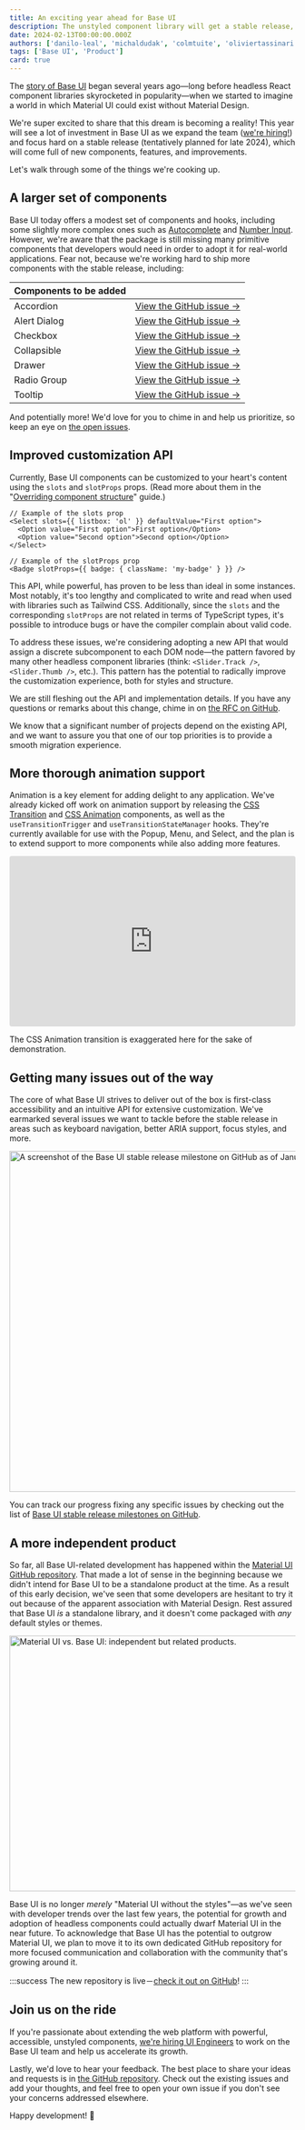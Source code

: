 ```yaml
---
title: An exciting year ahead for Base UI
description: The unstyled component library will get a stable release, lots of new components, and even better DX in 2024.
date: 2024-02-13T00:00:00.000Z
authors: ['danilo-leal', 'michaldudak', 'colmtuite', 'oliviertassinari']
tags: ['Base UI', 'Product']
card: true
---
```


The [story of Base UI](/blog/introducing-base-ui/) began several years ago—long before headless React component libraries skyrocketed in popularity—when we started to imagine a world in which Material UI could exist without Material Design.

We're super excited to share that this dream is becoming a reality!
This year will see a lot of investment in Base UI as we expand the team ([we're hiring!](/careers/staff-ui-engineer-base-ui/)) and focus hard on a stable release (tentatively planned for late 2024), which will come full of new components, features, and improvements.

Let's walk through some of the things we're cooking up.

## A larger set of components

Base UI today offers a modest set of components and hooks, including some slightly more complex ones such as [Autocomplete](/base-ui/react-autocomplete/) and [Number Input](/base-ui/react-number-input/).
However, we're aware that the package is still missing many primitive components that developers would need in order to adopt it for real-world applications.
Fear not, because we're working hard to ship more components with the stable release, including:

| Components to be added |                                                                                         |
| :--------------------- | --------------------------------------------------------------------------------------: |
| Accordion              | [View&nbsp;the&nbsp;GitHub&nbsp;issue&nbsp;→](https://github.com/mui/base-ui/issues/25) |
| Alert Dialog           |                [View the GitHub issue&nbsp;→](https://github.com/mui/base-ui/issues/83) |
| Checkbox               |                [View the GitHub issue&nbsp;→](https://github.com/mui/base-ui/issues/24) |
| Collapsible            |                [View the GitHub issue&nbsp;→](https://github.com/mui/base-ui/issues/84) |
| Drawer                 |                [View the GitHub issue&nbsp;→](https://github.com/mui/base-ui/issues/38) |
| Radio Group            |                [View the GitHub issue&nbsp;→](https://github.com/mui/base-ui/issues/26) |
| Tooltip                |                [View the GitHub issue&nbsp;→](https://github.com/mui/base-ui/issues/32) |

And potentially more!
We'd love for you to chime in and help us prioritize, so keep an eye on [the open issues](https://github.com/mui/base-ui/issues).

## Improved customization API

Currently, Base UI components can be customized to your heart's content using the `slots` and `slotProps` props.
(Read more about them in the "[Overriding component structure](/base-ui/guides/overriding-component-structure/)" guide.)

```tsx
// Example of the slots prop
<Select slots={{ listbox: 'ol' }} defaultValue="First option">
  <Option value="First option">First option</Option>
  <Option value="Second option">Second option</Option>
</Select>

// Example of the slotProps prop
<Badge slotProps={{ badge: { className: 'my-badge' } }} />
```

This API, while powerful, has proven to be less than ideal in some instances.
Most notably, it's too lengthy and complicated to write and read when used with libraries such as Tailwind CSS.
Additionally, since the `slots` and the corresponding `slotProps` are not related in terms of TypeScript types, it's possible to introduce bugs or have the compiler complain about valid code.

To address these issues, we're considering adopting a new API that would assign a discrete subcomponent to each DOM node—the pattern favored by many other headless component libraries (think: `<Slider.Track />`, `<Slider.Thumb />`, etc.).
This pattern has the potential to radically improve the customization experience, both for styles and structure.

We are still fleshing out the API and implementation details.
If you have any questions or remarks about this change, chime in on [the RFC on GitHub](https://github.com/mui/base-ui/discussions/157).

We know that a significant number of projects depend on the existing API, and we want to assure you that one of our top priorities is to provide a smooth migration experience.

## More thorough animation support

Animation is a key element for adding delight to any application.
We've already kicked off work on animation support by releasing the [CSS Transition](/base-ui/react-transitions/#css-transition) and [CSS Animation](/base-ui/react-transitions/#css-animation) components, as well as the `useTransitionTrigger` and `useTransitionStateManager` hooks.
They're currently available for use with the Popup, Menu, and Select, and the plan is to extend support to more components while also adding more features.

<iframe src="https://codesandbox.io/embed/3pdm56?view=preview&module=%2Fdemo.tsx&hidenavigation=1"
     style="width:100%; height: 300px; border:0; border-radius: 4px; overflow:hidden;"
     title="/blog/base-ui-2024-plans/"
     allow="accelerometer; ambient-light-sensor; camera; encrypted-media; geolocation; gyroscope; hid; microphone; midi; payment; usb; vr; xr-spatial-tracking"
     sandbox="allow-forms allow-modals allow-popups allow-presentation allow-same-origin allow-scripts"
   ></iframe>

<p class="blog-description">The CSS Animation transition is exaggerated here for the sake of demonstration.</p>

## Getting many issues out of the way

The core of what Base UI strives to deliver out of the box is first-class accessibility and an intuitive API for extensive customization.
We've earmarked several issues we want to tackle before the stable release in areas such as keyboard navigation, better ARIA support, focus styles, and more.

<img alt="A screenshot of the Base UI stable release milestone on GitHub as of January 2024." src="/static/blog/base-ui-2024-plans/base-ui-milestone.png" width="1200" height="600" loading="lazy" />

You can track our progress fixing any specific issues by checking out the list of [Base UI stable release milestones on GitHub](https://github.com/mui/material-ui/milestone/46).

## A more independent product

So far, all Base UI-related development has happened within the [Material UI GitHub repository](https://github.com/mui/material-ui).
That made a lot of sense in the beginning because we didn't intend for Base UI to be a standalone product at the time.
As a result of this early decision, we've seen that some developers are hesitant to try it out because of the apparent association with Material Design.
Rest assured that Base UI _is_ a standalone library, and it doesn't come packaged with _any_ default styles or themes.

<img alt="Material UI vs. Base UI: independent but related products." src="/static/blog/base-ui-2024-plans/material-vs-base.png" width="1200" height="450" loading="lazy" />

Base UI is no longer _merely_ "Material UI without the styles"—as we've seen with developer trends over the last few years, the potential for growth and adoption of headless components could actually dwarf Material UI in the near future.
To acknowledge that Base UI has the potential to outgrow Material UI, we plan to move it to its own dedicated GitHub repository for more focused communication and collaboration with the community that's growing around it.

:::success
The new repository is live－[check it out on GitHub](https://github.com/mui/base-ui)!
:::

## Join us on the ride

If you're passionate about extending the web platform with powerful, accessible, unstyled components, [we're hiring UI Engineers](/careers/staff-ui-engineer-base-ui/) to work on the Base UI team and help us accelerate its growth.

Lastly, we'd love to hear your feedback.
The best place to share your ideas and requests is in [the GitHub repository](https://github.com/mui/base-ui/issues).
Check out the existing issues and add your thoughts, and feel free to open your own issue if you don't see your concerns addressed elsewhere.

Happy development! 👋
